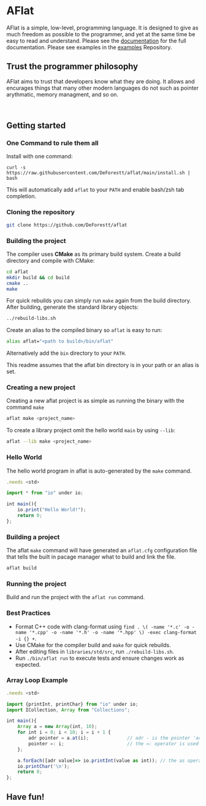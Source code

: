 # AFlat
AFlat is a simple, low-level, programming language.  It is designed to give as much freedom as possible to the programmer, and yet at the same time be easy to read and understand. Please see the [documentation](Docs.md) for the full documentation.  Please see examples in the [examples](https://github.com/DeForestt/aflat-chess.git) Repository.
<br>

## Trust the programmer philosophy
AFlat aims to trust that developers know what they are doing.  It allows and encurages things that many other modern languages do not such as pointer arythmatic, memory managment, and so on.

<br>

## Getting started

### One Command to rule them all
Install with one command: 
```
curl -s https://raw.githubusercontent.com/DeForestt/aflat/main/install.sh | bash
```
This will automatically add `aflat` to your `PATH` and enable bash/zsh tab completion.

### Cloning the repository
```bash
git clone https://github.com/DeForestt/aflat
```

### Building the project
The compiler uses **CMake** as its primary build system. Create a build directory and compile with CMake:
```bash
cd aflat
mkdir build && cd build
cmake ..
make
```
For quick rebuilds you can simply run `make` again from the build directory.
After building, generate the standard library objects:
```bash
../rebuild-libs.sh
```
Create an alias to the compiled binary so `aflat` is easy to run:
```bash
alias aflat="<path to build>/bin/aflat"
```
Alternatively add the `bin` directory to your `PATH`.

This readme assumes that the aflat bin directory is in your path or an alias is set.

### Creating a new project
Creating a new aflat project is as simple as running the binary with the command `make`
```bash
aflat make <project_name>
```
To create a library project omit the hello world `main` by using `--lib`:
```bash
aflat --lib make <project_name>
```

### Hello World
The hello world program in aflat is auto-generated by the `make` command.
```js
.needs <std>

import * from "io" under io;

int main(){
    io.print("Hello World!");
    return 0;
};
```

### Building a project
The aflat `make` command will have generated an `aflat.cfg` configuration file that tells the built in pacage manager what to build and link the file.
```bash
aflat build
```

### Running the project
Build and run the project with the `aflat run` command.

### Best Practices
* Format C++ code with clang-format using
  `find . \( -name '*.c' -o -name '*.cpp' -o -name '*.h' -o -name '*.hpp' \) -exec clang-format -i {} +`.
* Use CMake for the compiler build and `make` for quick rebuilds.
* After editing files in `libraries/std/src`, run `./rebuild-libs.sh`.
* Run `./bin/aflat run` to execute tests and ensure changes work as expected.

### Array Loop Example
```js
.needs <std>

import {printInt, printChar} from "io" under io;
import ICollection, Array from "Collections";

int main(){
    Array a = new Array(int, 10);
    for int i = 0; i < 10; i = i + 1 {
        adr pointer = a.at(i);              // adr - is the pointer 'address' key word
        pointer =: i;                       // the =: operator is used to load a value to a pointer
    };

    a.forEach([adr value]=> io.printInt(value as int)); // the as operator is used to assume the type of a pointer
	io.printChar('\n');
    return 0;
};
```

## Have fun!

